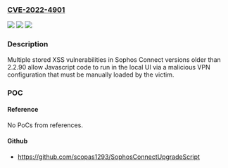### [CVE-2022-4901](https://cve.mitre.org/cgi-bin/cvename.cgi?name=CVE-2022-4901)
![](https://img.shields.io/static/v1?label=Product&message=Sophos%20Connect%20Client&color=blue)
![](https://img.shields.io/static/v1?label=Version&message=%3C%202.2.90%20&color=brighgreen)
![](https://img.shields.io/static/v1?label=Vulnerability&message=n%2Fa&color=brighgreen)

### Description

Multiple stored XSS vulnerabilities in Sophos Connect versions older than 2.2.90 allow Javascript code to run in the local UI via a malicious VPN configuration that must be manually loaded by the victim.

### POC

#### Reference
No PoCs from references.

#### Github
- https://github.com/scopas1293/SophosConnectUpgradeScript

